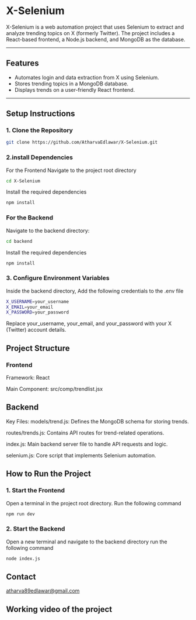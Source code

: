 # X-Selenium

X-Selenium is a web automation project that uses Selenium to extract and analyze trending topics on X (formerly Twitter). The project includes a React-based frontend, a Node.js backend, and MongoDB as the database.

---

## Features

- Automates login and data extraction from X using Selenium.
- Stores trending topics in a MongoDB database.
- Displays trends on a user-friendly React frontend.

---

## Setup Instructions

### 1. Clone the Repository

```bash
git clone https://github.com/AtharvaEdlawar/X-Selenium.git
```
### 2.install Dependencies
For the Frontend
Navigate to the project root directory

```bash
cd X-Selenium
```
Install the required dependencies

```bash
npm install
```
### For the Backend
Navigate to the backend directory:
```bash
cd backend
```
Install the required dependencies
```bash
npm install
```
### 3. Configure Environment Variables
Inside the backend directory,
Add the following credentials to the .env file
```bash
X_USERNAME=your_username
X_EMAIL=your_email
X_PASSWORD=your_password
```
Replace your_username, your_email, and your_password with your X (Twitter) account details.

## Project Structure
### Frontend
Framework: React

Main Component: src/comp/trendlist.jsx

## Backend
Key Files:
models/trend.js: Defines the MongoDB schema for storing trends.

routes/trends.js: Contains API routes for trend-related operations.

index.js: Main backend server file to handle API requests and logic.

selenium.js: Core script that implements Selenium automation.

## How to Run the Project

### 1. Start the Frontend
Open a terminal in the project root directory.
Run the following command
```bash
npm run dev
```
### 2.  Start the Backend
Open a new terminal and navigate to the backend directory
run the following command
```bash
node index.js
```

## Contact
atharva89edlawar@gmail.com

## Working video of the project